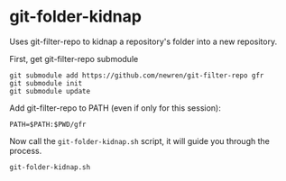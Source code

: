 # git-folder-kidnap
Uses git-filter-repo to kidnap a repository's folder into a new repository. 

First, get git-filter-repo submodule
```
git submodule add https://github.com/newren/git-filter-repo gfr
git submodule init
git submodule update
```

Add git-filter-repo to PATH (even if only for this session):
```
PATH=$PATH:$PWD/gfr
```

Now call the `git-folder-kidnap.sh` script, it will guide you through the process.
```
git-folder-kidnap.sh
```
